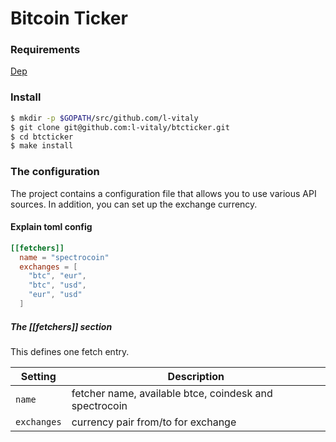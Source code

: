 Bitcoin Ticker
==============

### Requirements

[Dep](https://github.com/golang/dep#usage)

### Install 

``` bash
$ mkdir -p $GOPATH/src/github.com/l-vitaly
$ git clone git@github.com:l-vitaly/btcticker.git
$ cd btcticker
$ make install
```

### The configuration 

The project contains a configuration file that allows you to use various API sources.
In addition, you can set up the exchange currency.


#### Explain toml config

``` toml
[[fetchers]]
  name = "spectrocoin"
  exchanges = [
    "btc", "eur", 
    "btc", "usd", 
    "eur", "usd"
  ]
```

##### The [[fetchers]] section

This defines one fetch entry.

| Setting | Description |
| ------- | ----------- |
| `name`                | fetcher name, available btce, coindesk and spectrocoin |
| `exchanges`           | currency pair from/to for exchange
